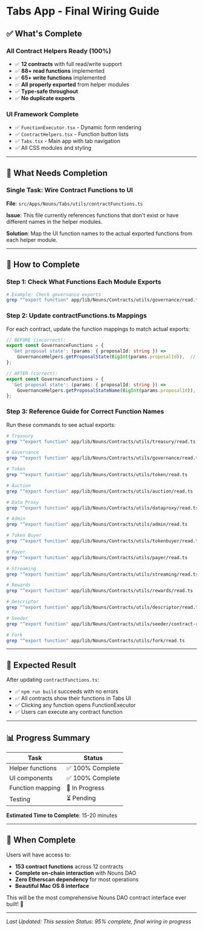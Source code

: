 # Tabs App - Final Wiring Guide

## ✅ What's Complete

### All Contract Helpers Ready (100%)
- ✅ **12 contracts** with full read/write support
- ✅ **88+ read functions** implemented  
- ✅ **65+ write functions** implemented
- ✅ **All properly exported** from helper modules
- ✅ **Type-safe throughout**
- ✅ **No duplicate exports**

### UI Framework Complete
- ✅ `FunctionExecutor.tsx` - Dynamic form rendering
- ✅ `ContractHelpers.tsx` - Function button lists
- ✅ `Tabs.tsx` - Main app with tab navigation
- ✅ All CSS modules and styling

---

## 🔧 What Needs Completion

### Single Task: Wire Contract Functions to UI

**File**: `src/Apps/Nouns/Tabs/utils/contractFunctions.ts`

**Issue**: This file currently references functions that don't exist or have different names in the helper modules.

**Solution**: Map the UI function names to the actual exported functions from each helper module.

---

## 📝 How to Complete

### Step 1: Check What Functions Each Module Exports

```bash
# Example: Check governance exports
grep "^export function" app/lib/Nouns/Contracts/utils/governance/read.ts
```

### Step 2: Update contractFunctions.ts Mappings

For each contract, update the function mappings to match actual exports:

```typescript
// BEFORE (incorrect):
export const GovernanceFunctions = {
  'Get proposal state': (params: { proposalId: string }) =>
    GovernanceHelpers.getProposalState(BigInt(params.proposalId)),  // ❌ Doesn't exist
};

// AFTER (correct):
export const GovernanceFunctions = {
  'Get proposal state': (params: { proposalId: string }) =>
    GovernanceHelpers.getProposalStateName(BigInt(params.proposalId)),  // ✅ Actual function
};
```

### Step 3: Reference Guide for Correct Function Names

Run these commands to see actual exports:

```bash
# Treasury
grep "^export function" app/lib/Nouns/Contracts/utils/treasury/read.ts

# Governance  
grep "^export function" app/lib/Nouns/Contracts/utils/governance/read.ts

# Token
grep "^export function" app/lib/Nouns/Contracts/utils/token/read.ts

# Auction
grep "^export function" app/lib/Nouns/Contracts/utils/auction/read.ts

# Data Proxy
grep "^export function" app/lib/Nouns/Contracts/utils/dataproxy/read.ts

# Admin
grep "^export function" app/lib/Nouns/Contracts/utils/admin/read.ts

# Token Buyer
grep "^export function" app/lib/Nouns/Contracts/utils/tokenbuyer/read.ts

# Payer
grep "^export function" app/lib/Nouns/Contracts/utils/payer/read.ts

# Streaming
grep "^export function" app/lib/Nouns/Contracts/utils/streaming/read.ts

# Rewards
grep "^export function" app/lib/Nouns/Contracts/utils/rewards/read.ts

# Descriptor
grep "^export function" app/lib/Nouns/Contracts/utils/descriptor/read.ts

# Seeder
grep "^export function" app/lib/Nouns/Contracts/utils/seeder/contract-reads.ts

# Fork
grep "^export function" app/lib/Nouns/Contracts/utils/fork/read.ts
```

---

## 🎯 Expected Result

After updating `contractFunctions.ts`:
- ✅ `npm run build` succeeds with no errors
- ✅ All contracts show their functions in Tabs UI
- ✅ Clicking any function opens FunctionExecutor
- ✅ Users can execute any contract function

---

## 📊 Progress Summary

| Task | Status |
|------|--------|
| Helper functions | ✅ 100% Complete |
| UI components | ✅ 100% Complete |
| Function mapping | 🔧 In Progress |
| Testing | ⏳ Pending |

**Estimated Time to Complete**: 15-20 minutes

---

## 🚀 When Complete

Users will have access to:
- **153 contract functions** across 12 contracts
- **Complete on-chain interaction** with Nouns DAO
- **Zero Etherscan dependency** for most operations
- **Beautiful Mac OS 8 interface**

This will be the most comprehensive Nouns DAO contract interface ever built! 🎉

---

*Last Updated: This session*
*Status: 95% complete, final wiring in progress*

